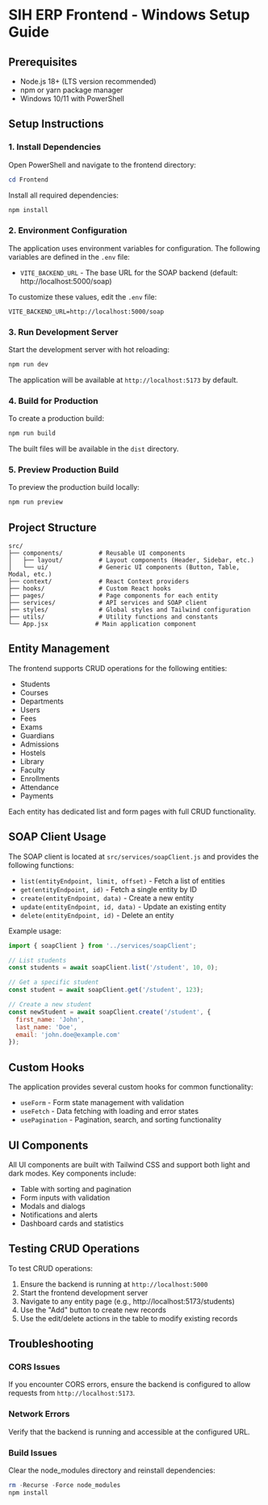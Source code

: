 # SIH ERP Frontend - Windows Setup Guide

## Prerequisites
- Node.js 18+ (LTS version recommended)
- npm or yarn package manager
- Windows 10/11 with PowerShell

## Setup Instructions

### 1. Install Dependencies

Open PowerShell and navigate to the frontend directory:

```powershell
cd Frontend
```

Install all required dependencies:

```powershell
npm install
```

### 2. Environment Configuration

The application uses environment variables for configuration. The following variables are defined in the `.env` file:

- `VITE_BACKEND_URL` - The base URL for the SOAP backend (default: http://localhost:5000/soap)

To customize these values, edit the `.env` file:

```env
VITE_BACKEND_URL=http://localhost:5000/soap
```

### 3. Run Development Server

Start the development server with hot reloading:

```powershell
npm run dev
```

The application will be available at `http://localhost:5173` by default.

### 4. Build for Production

To create a production build:

```powershell
npm run build
```

The built files will be available in the `dist` directory.

### 5. Preview Production Build

To preview the production build locally:

```powershell
npm run preview
```

## Project Structure

```
src/
├── components/          # Reusable UI components
│   ├── layout/          # Layout components (Header, Sidebar, etc.)
│   └── ui/              # Generic UI components (Button, Table, Modal, etc.)
├── context/             # React Context providers
├── hooks/               # Custom React hooks
├── pages/               # Page components for each entity
├── services/            # API services and SOAP client
├── styles/              # Global styles and Tailwind configuration
├── utils/               # Utility functions and constants
└── App.jsx             # Main application component
```

## Entity Management

The frontend supports CRUD operations for the following entities:
- Students
- Courses
- Departments
- Users
- Fees
- Exams
- Guardians
- Admissions
- Hostels
- Library
- Faculty
- Enrollments
- Attendance
- Payments

Each entity has dedicated list and form pages with full CRUD functionality.

## SOAP Client Usage

The SOAP client is located at `src/services/soapClient.js` and provides the following functions:

- `list(entityEndpoint, limit, offset)` - Fetch a list of entities
- `get(entityEndpoint, id)` - Fetch a single entity by ID
- `create(entityEndpoint, data)` - Create a new entity
- `update(entityEndpoint, id, data)` - Update an existing entity
- `delete(entityEndpoint, id)` - Delete an entity

Example usage:
```javascript
import { soapClient } from '../services/soapClient';

// List students
const students = await soapClient.list('/student', 10, 0);

// Get a specific student
const student = await soapClient.get('/student', 123);

// Create a new student
const newStudent = await soapClient.create('/student', {
  first_name: 'John',
  last_name: 'Doe',
  email: 'john.doe@example.com'
});
```

## Custom Hooks

The application provides several custom hooks for common functionality:

- `useForm` - Form state management with validation
- `useFetch` - Data fetching with loading and error states
- `usePagination` - Pagination, search, and sorting functionality

## UI Components

All UI components are built with Tailwind CSS and support both light and dark modes. Key components include:

- Table with sorting and pagination
- Form inputs with validation
- Modals and dialogs
- Notifications and alerts
- Dashboard cards and statistics

## Testing CRUD Operations

To test CRUD operations:

1. Ensure the backend is running at `http://localhost:5000`
2. Start the frontend development server
3. Navigate to any entity page (e.g., http://localhost:5173/students)
4. Use the "Add" button to create new records
5. Use the edit/delete actions in the table to modify existing records

## Troubleshooting

### CORS Issues
If you encounter CORS errors, ensure the backend is configured to allow requests from `http://localhost:5173`.

### Network Errors
Verify that the backend is running and accessible at the configured URL.

### Build Issues
Clear the node_modules directory and reinstall dependencies:
```powershell
rm -Recurse -Force node_modules
npm install
```